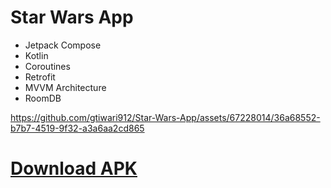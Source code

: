 # Star Wars App

- Jetpack Compose
- Kotlin
- Coroutines
- Retrofit
- MVVM Architecture
- RoomDB


https://github.com/gtiwari912/Star-Wars-App/assets/67228014/36a68552-b7b7-4519-9f32-a3a6aa2cd865


# <a href="https://drive.google.com/file/d/1D5llN1JLxNyWck1-MBweFR_vFvhNwji7/view?usp=sharing"> Download APK</a>
